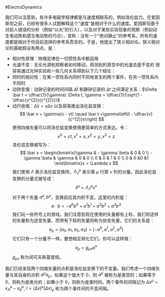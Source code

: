 #ElectroDynamics 

我们可以注意到，有许多电磁学规律都是与速度相联系的，例如洛伦兹力。在爱因斯坦之前，已经有很多人试图解释这个“速度”是相对于什么的速度。爱因斯坦基于对前人错误的分析（例如“以太”的引入），以及对于某些实验现象的观察（例如动生电动势和感生电动势的巧合），宣称：没有一个“绝对静止”的参考系，所有的速度都是相对于你目前选择的参考系而言的。于是，他提出了狭义相对论。狭义相对论的基础假设有两点，是：
- 相对性原理：物理定律在一切惯性系中都适用
- 光速不变：无论光源和观察者如何移动，观测到的真空中的光速总是不变的
很容易通过光钟实验和一些几何关系得到以下几个结论：
- 同时的相对性：在某一惯性系内同时不同地发生的两个事件，在另一惯性系内不同时
- 动钟变慢：动钟记录的时间间隔 $\Delta \bar t$ 和静钟记录的 $\Delta t$ 之间满足关系：$\Delta \bar t  = \dfrac{1}{\gamma} \Delta t, \gamma  = \dfrac{1}{\sqrt{1 - \dfrac{v^{2}}{c^{2}}}}$ 
- 动尺收缩：$\Delta \bar x  = \gamma \Delta x$
以及容易推出洛伦兹变换：
$$
\bar x = \gamma(x - vt) \quad  \bar  t =\gamma\left(t - \dfrac{v}{c^{2}}x\right)
$$
使用四维矢量可以将洛伦兹变换使用更简单的方式表达。令：
$$
x^{0} = ct ,x^{1} = x, x^{2} = y ,x^{3} = z
$$
洛伦兹变换被写为：
$$
\bar x = \begin{bmatrix}\gamma & - \gamma \beta & 0 & 0  \\  - \gamma \beta & \gamma & 0 & 0   \\  0 & 0 & 1 & 0  \\  0 & 0 &0 &1 \end{bmatrix}x = \Lambda x 
$$
我们使用 $\Lambda$ 表示洛伦兹变换阵，$\Lambda^{\mu}_{\nu}$ 表示第 $\mu$ 行第 $\nu$ 列的分量。因此洛伦兹变换的分量式被写成：
$$
\bar x^{\mu}= \Lambda^{\mu}_{\nu} x^{\nu} 
$$
对于两个矢量 $a^{\mu}, b^{\mu}$，变换前后其内积不变。这里的内积是：
$$
a\cdot b = - a^{0}b^{0} + a^{1}b^{1}+a^{2}b^{2} +a^{3}b^{3}
$$
我们玩一些符号上的游戏。我们注意到现在使用的矢量都有上标，我们将这样的矢量称为逆变矢量，而带有下标的矢量则称为协变矢量，它们的关系是：
$$
a_{\mu} = (a_{0},a_{1},a_{2},a_{3}) = (-a^{0},a^{1},a^{2},a^{3})
$$
它们只有一个分量不一样。要想相互转化它们，你可以这样做：
$$
a_{\mu} = g_{\mu \nu } a^{\nu}
$$
$g_{\mu\nu}$ 称为闵可夫斯基度规。

我们已经发现两个四维矢量的点积是洛伦兹变换下的不变量。我们考虑一个四维矢量与其自身的点积 $a^{\mu}a_{\mu}$，如果这个值大于 0，则 $a^{\mu}$ 被称为是类空的；如果等于 0，则称为是类光的；如果小于 0，则称为是类时的。两个事件的间隔记为 $\Delta x^{\mu}  = x_{A}^{\mu} - x_{b}^{\mu}$, $I = (\Delta x)^{\mu} (\Delta x)_{\mu}$ 称为两个事件间的不变间隔。






